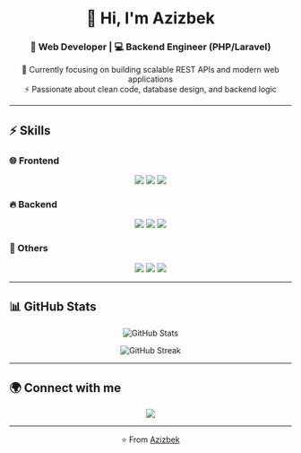 <h1 align="center">👋 Hi, I'm Azizbek</h1>
<h3 align="center">🚀 Web Developer | 💻 Backend Engineer (PHP/Laravel)</h3>

<p align="center">
  🌱 Currently focusing on building scalable REST APIs and modern web applications <br>
  ⚡ Passionate about clean code, database design, and backend logic
</p>

---

## ⚡ Skills

### 🌐 Frontend
<p align="center">
  <img src="https://img.shields.io/badge/HTML5-E34F26?style=for-the-badge&logo=html5&logoColor=white"/>
  <img src="https://img.shields.io/badge/CSS3-1572B6?style=for-the-badge&logo=css3&logoColor=white"/>
  <img src="https://img.shields.io/badge/JavaScript-F7DF1E?style=for-the-badge&logo=javascript&logoColor=black"/>
</p>

### 🔥 Backend
<p align="center">
  <img src="https://img.shields.io/badge/PHP-777BB4?style=for-the-badge&logo=php&logoColor=white"/>
  <img src="https://img.shields.io/badge/Laravel-FF2D20?style=for-the-badge&logo=laravel&logoColor=white"/>
  <img src="https://img.shields.io/badge/MySQL-4479A1?style=for-the-badge&logo=mysql&logoColor=white"/>
</p>

### 🐍 Others
<p align="center">
  <img src="https://img.shields.io/badge/Python-3776AB?style=for-the-badge&logo=python&logoColor=white"/>
  <img src="https://img.shields.io/badge/Git-F05032?style=for-the-badge&logo=git&logoColor=white"/>
  <img src="https://img.shields.io/badge/GitHub-181717?style=for-the-badge&logo=github&logoColor=white"/>
</p>

---

## 📊 GitHub Stats
<p align="center">
  <img src="https://github-readme-stats.vercel.app/api?username=azizbek-web-dev&show_icons=true&theme=radical" alt="GitHub Stats"/>
</p>

<p align="center">
  <img src="https://streak-stats.demolab.com?user=azizbek-web-dev&theme=dark&date_format=M%20j%5B%2C%20Y%5D" alt="GitHub Streak"/>
</p>

---

## 🌍 Connect with me
<p align="center">
  <a href="https://t.me/Aziz_codes">
    <img src="https://img.shields.io/badge/Telegram-2CA5E0?style=for-the-badge&logo=telegram&logoColor=white"/>
  </a>
</p>

---

<p align="center">⭐️ From <a href="https://github.com/azizbek-web-dev">Azizbek</a></p>
